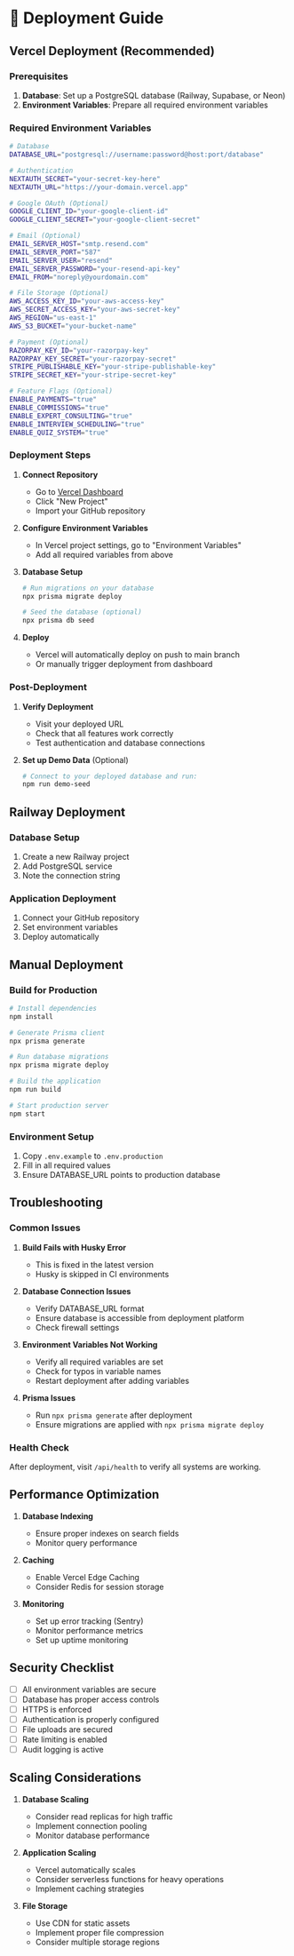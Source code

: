 # 🚀 Deployment Guide

## Vercel Deployment (Recommended)

### Prerequisites
1. **Database**: Set up a PostgreSQL database (Railway, Supabase, or Neon)
2. **Environment Variables**: Prepare all required environment variables

### Required Environment Variables

```bash
# Database
DATABASE_URL="postgresql://username:password@host:port/database"

# Authentication
NEXTAUTH_SECRET="your-secret-key-here"
NEXTAUTH_URL="https://your-domain.vercel.app"

# Google OAuth (Optional)
GOOGLE_CLIENT_ID="your-google-client-id"
GOOGLE_CLIENT_SECRET="your-google-client-secret"

# Email (Optional)
EMAIL_SERVER_HOST="smtp.resend.com"
EMAIL_SERVER_PORT="587"
EMAIL_SERVER_USER="resend"
EMAIL_SERVER_PASSWORD="your-resend-api-key"
EMAIL_FROM="noreply@yourdomain.com"

# File Storage (Optional)
AWS_ACCESS_KEY_ID="your-aws-access-key"
AWS_SECRET_ACCESS_KEY="your-aws-secret-key"
AWS_REGION="us-east-1"
AWS_S3_BUCKET="your-bucket-name"

# Payment (Optional)
RAZORPAY_KEY_ID="your-razorpay-key"
RAZORPAY_KEY_SECRET="your-razorpay-secret"
STRIPE_PUBLISHABLE_KEY="your-stripe-publishable-key"
STRIPE_SECRET_KEY="your-stripe-secret-key"

# Feature Flags (Optional)
ENABLE_PAYMENTS="true"
ENABLE_COMMISSIONS="true"
ENABLE_EXPERT_CONSULTING="true"
ENABLE_INTERVIEW_SCHEDULING="true"
ENABLE_QUIZ_SYSTEM="true"
```

### Deployment Steps

1. **Connect Repository**
   - Go to [Vercel Dashboard](https://vercel.com/dashboard)
   - Click "New Project"
   - Import your GitHub repository

2. **Configure Environment Variables**
   - In Vercel project settings, go to "Environment Variables"
   - Add all required variables from above

3. **Database Setup**
   ```bash
   # Run migrations on your database
   npx prisma migrate deploy
   
   # Seed the database (optional)
   npx prisma db seed
   ```

4. **Deploy**
   - Vercel will automatically deploy on push to main branch
   - Or manually trigger deployment from dashboard

### Post-Deployment

1. **Verify Deployment**
   - Visit your deployed URL
   - Check that all features work correctly
   - Test authentication and database connections

2. **Set up Demo Data** (Optional)
   ```bash
   # Connect to your deployed database and run:
   npm run demo-seed
   ```

## Railway Deployment

### Database Setup
1. Create a new Railway project
2. Add PostgreSQL service
3. Note the connection string

### Application Deployment
1. Connect your GitHub repository
2. Set environment variables
3. Deploy automatically

## Manual Deployment

### Build for Production
```bash
# Install dependencies
npm install

# Generate Prisma client
npx prisma generate

# Run database migrations
npx prisma migrate deploy

# Build the application
npm run build

# Start production server
npm start
```

### Environment Setup
1. Copy `.env.example` to `.env.production`
2. Fill in all required values
3. Ensure DATABASE_URL points to production database

## Troubleshooting

### Common Issues

1. **Build Fails with Husky Error**
   - This is fixed in the latest version
   - Husky is skipped in CI environments

2. **Database Connection Issues**
   - Verify DATABASE_URL format
   - Ensure database is accessible from deployment platform
   - Check firewall settings

3. **Environment Variables Not Working**
   - Verify all required variables are set
   - Check for typos in variable names
   - Restart deployment after adding variables

4. **Prisma Issues**
   - Run `npx prisma generate` after deployment
   - Ensure migrations are applied with `npx prisma migrate deploy`

### Health Check
After deployment, visit `/api/health` to verify all systems are working.

## Performance Optimization

1. **Database Indexing**
   - Ensure proper indexes on search fields
   - Monitor query performance

2. **Caching**
   - Enable Vercel Edge Caching
   - Consider Redis for session storage

3. **Monitoring**
   - Set up error tracking (Sentry)
   - Monitor performance metrics
   - Set up uptime monitoring

## Security Checklist

- [ ] All environment variables are secure
- [ ] Database has proper access controls
- [ ] HTTPS is enforced
- [ ] Authentication is properly configured
- [ ] File uploads are secured
- [ ] Rate limiting is enabled
- [ ] Audit logging is active

## Scaling Considerations

1. **Database Scaling**
   - Consider read replicas for high traffic
   - Implement connection pooling
   - Monitor database performance

2. **Application Scaling**
   - Vercel automatically scales
   - Consider serverless functions for heavy operations
   - Implement caching strategies

3. **File Storage**
   - Use CDN for static assets
   - Implement proper file compression
   - Consider multiple storage regions